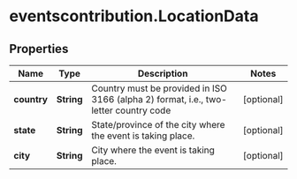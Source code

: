 # eventscontribution.LocationData

## Properties

Name | Type | Description | Notes
------------ | ------------- | ------------- | -------------
**country** | **String** | Country must be provided in ISO 3166 (alpha 2) format, i.e., two-letter country code | [optional] 
**state** | **String** | State/province of the city where the event is taking place. | [optional] 
**city** | **String** | City where the event is taking place. | [optional] 


